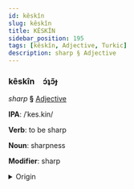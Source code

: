 ```yaml
---
id: kêskîn
slug: kêskîn
title: KÊSKÎN
sidebar_position: 195
tags: [kêskîn, Adjective, Turkic]
description: sharp § Adjective
---
```


### kêskîn&emsp;<span kind="abugida">ɔ́ʇɔ̃ɟ</span>

*sharp* **§** [Adjective](../../tags/Adjective)

**IPA**: /ˈkes.kin/

**Verb**: to be sharp

**Noun**: sharpness

**Modifier**: sharp

<details>
    <summary>Origin</summary>
    Turkish keskin /ces.cin/<br/>
    <em>Turkic Language Family</em>
</details>